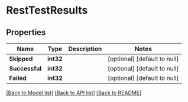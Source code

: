# RestTestResults

## Properties
Name | Type | Description | Notes
------------ | ------------- | ------------- | -------------
**Skipped** | **int32** |  | [optional] [default to null]
**Successful** | **int32** |  | [optional] [default to null]
**Failed** | **int32** |  | [optional] [default to null]

[[Back to Model list]](../README.md#documentation-for-models) [[Back to API list]](../README.md#documentation-for-api-endpoints) [[Back to README]](../README.md)


